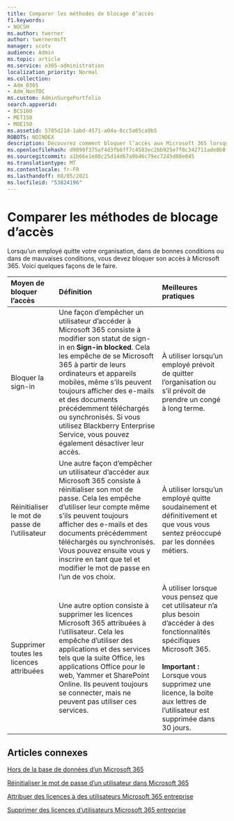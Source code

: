 ```yaml
---
title: Comparer les méthodes de blocage d’accès
f1.keywords:
- NOCSH
ms.author: twerner
author: twernermsft
manager: scotv
audience: Admin
ms.topic: article
ms.service: o365-administration
localization_priority: Normal
ms.collection:
- Adm_O365
- Adm_NonTOC
ms.custom: AdminSurgePortfolio
search.appverid:
- BCS160
- MET150
- MOE150
ms.assetid: 5785d21d-1abd-4571-a04a-8cc5a65ca9b5
ROBOTS: NOINDEX
description: Découvrez comment bloquer l’accès aux Microsoft 365 lorsqu’un employé quitte votre organisation.
ms.openlocfilehash: d9099f375af4d3fb6ff7c4583ec2bb925e7f0c342711ade8b8f83c4676cdc4d1
ms.sourcegitcommit: a1b66e1e80c25d14d67a9b46c79ec7245d88e045
ms.translationtype: MT
ms.contentlocale: fr-FR
ms.lasthandoff: 08/05/2021
ms.locfileid: "53824196"
---
```

# <a name="compare-ways-to-block-access"></a>Comparer les méthodes de blocage d’accès

Lorsqu’un employé quitte votre organisation, dans de bonnes conditions ou dans de mauvaises conditions, vous devez bloquer son accès à Microsoft 365. Voici quelques façons de le faire.
  
|Moyen de bloquer l’accès|Définition|Meilleures pratiques|
|:-----|:-----|:-----|
|Bloquer la sign-in  <br/> |Une façon d’empêcher un utilisateur d’accéder à Microsoft 365 consiste à modifier son statut de sign-in en **Sign-in blocked**. Cela les empêche de se Microsoft 365 à partir de leurs ordinateurs et appareils mobiles, même s’ils peuvent toujours afficher des e-mails et des documents précédemment téléchargés ou synchronisés. Si vous utilisez Blackberry Enterprise Service, vous pouvez également désactiver leur accès.  <br/> |À utiliser lorsqu’un employé prévoit de quitter l’organisation ou s’il prévoit de prendre un congé à long terme.  <br/> |
|Réinitialiser le mot de passe de l’utilisateur  <br/> |Une autre façon d’empêcher un utilisateur d’accéder aux Microsoft 365 consiste à réinitialiser son mot de passe. Cela les empêche d’utiliser leur compte même s’ils peuvent toujours afficher des e-mails et des documents précédemment téléchargés ou synchronisés. Vous pouvez ensuite vous y inscrire en tant que tel et modifier le mot de passe en l’un de vos choix.  <br/> |À utiliser lorsqu’un employé quitte soudainement et définitivement et que vous vous sentez préoccupé par les données métiers.  <br/> |
|Supprimer toutes les licences attribuées  <br/> |Une autre option consiste à supprimer les licences Microsoft 365 attribuées à l’utilisateur. Cela les empêche d’utiliser des applications et des services tels que la suite Office, les applications Office pour le web, Yammer et SharePoint Online. Ils peuvent toujours se connecter, mais ne peuvent pas utiliser ces services.  <br/> |À utiliser lorsque vous pensez que cet utilisateur n’a plus besoin d’accéder à des fonctionnalités spécifiques Microsoft 365.  <br/> <br> **Important :** Lorsque vous supprimez une licence, la boîte aux lettres de l’utilisateur est supprimée dans 30 jours.
   
## <a name="related-articles"></a>Articles connexes

[Hors de la base de données d’un Microsoft 365](../add-users/remove-former-employee.md)
    
[Réinitialiser le mot de passe d’un utilisateur dans Microsoft 365](../add-users/reset-passwords.md)
    
[Attribuer des licences à des utilisateurs Microsoft 365 entreprise](../manage/assign-licenses-to-users.md)
    
[Supprimer des licences d’utilisateurs Microsoft 365 entreprise](../manage/remove-licenses-from-users.md)
    

